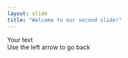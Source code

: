 ```yaml
---
layout: slide
title: "Welcome to our second slide!"
---
```

Your text  
Use the left arrow to go back  
